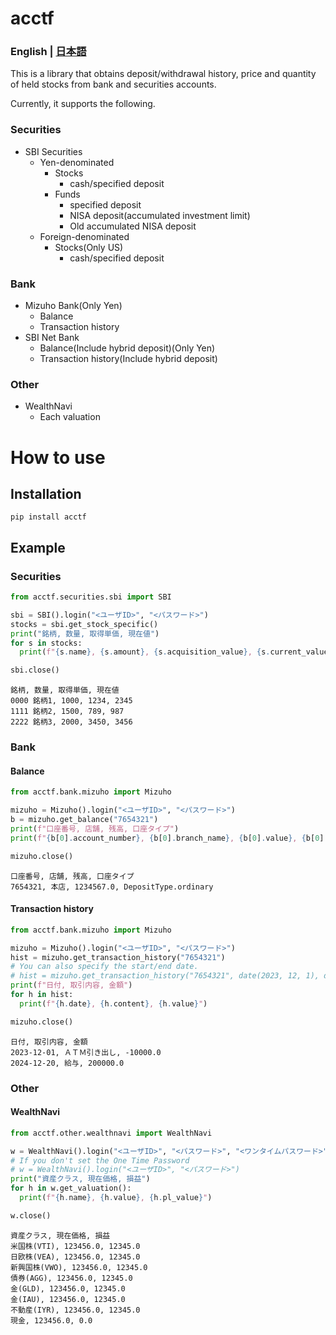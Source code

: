 # acctf

### English | [日本語](https://github.com/hirano00o/acctf/blob/main/README.ja.md)

This is a library that obtains deposit/withdrawal history, price and quantity of held stocks from bank and securities accounts.

Currently, it supports the following.
### Securities
* SBI Securities
  * Yen-denominated
    * Stocks
      * cash/specified deposit
    * Funds
      * specified deposit
      * NISA deposit(accumulated investment limit)
      * Old accumulated NISA deposit
  * Foreign-denominated
    * Stocks(Only US)
      * cash/specified deposit

### Bank
* Mizuho Bank(Only Yen)
  * Balance
  * Transaction history
* SBI Net Bank
  * Balance(Include hybrid deposit)(Only Yen)
  * Transaction history(Include hybrid deposit)

### Other
* WealthNavi
  * Each valuation

# How to use

## Installation

```console
pip install acctf
```

## Example

### Securities

```python
from acctf.securities.sbi import SBI

sbi = SBI().login("<ユーザID>", "<パスワード>")
stocks = sbi.get_stock_specific()
print("銘柄, 数量, 取得単価, 現在値")
for s in stocks:
  print(f"{s.name}, {s.amount}, {s.acquisition_value}, {s.current_value}")

sbi.close()
```

```console
銘柄, 数量, 取得単価, 現在値
0000 銘柄1, 1000, 1234, 2345
1111 銘柄2, 1500, 789, 987
2222 銘柄3, 2000, 3450, 3456
```

### Bank

#### Balance

```python
from acctf.bank.mizuho import Mizuho

mizuho = Mizuho().login("<ユーザID>", "<パスワード>")
b = mizuho.get_balance("7654321")
print(f"口座番号, 店舗, 残高, 口座タイプ")
print(f"{b[0].account_number}, {b[0].branch_name}, {b[0].value}, {b[0].deposit_type}")

mizuho.close()
```

```console
口座番号, 店舗, 残高, 口座タイプ
7654321, 本店, 1234567.0, DepositType.ordinary
```

#### Transaction history

```python
from acctf.bank.mizuho import Mizuho

mizuho = Mizuho().login("<ユーザID>", "<パスワード>")
hist = mizuho.get_transaction_history("7654321")
# You can also specify the start/end date.
# hist = mizuho.get_transaction_history("7654321", date(2023, 12, 1), date(2023, 12, 31))
print(f"日付, 取引内容, 金額")
for h in hist:
  print(f"{h.date}, {h.content}, {h.value}")

mizuho.close()
```

```console
日付, 取引内容, 金額
2023-12-01, ＡＴＭ引き出し, -10000.0
2024-12-20, 給与, 200000.0
```

### Other

#### WealthNavi

```python
from acctf.other.wealthnavi import WealthNavi

w = WealthNavi().login("<ユーザID>", "<パスワード>", "<ワンタイムパスワード>")
# If you don't set the One Time Password
# w = WealthNavi().login("<ユーザID>", "<パスワード>")
print("資産クラス, 現在価格, 損益")
for h in w.get_valuation():
  print(f"{h.name}, {h.value}, {h.pl_value}")

w.close()
```

```console
資産クラス, 現在価格, 損益
米国株(VTI), 123456.0, 12345.0
日欧株(VEA), 123456.0, 12345.0
新興国株(VWO), 123456.0, 12345.0
債券(AGG), 123456.0, 12345.0
金(GLD), 123456.0, 12345.0
金(IAU), 123456.0, 12345.0
不動産(IYR), 123456.0, 12345.0
現金, 123456.0, 0.0
```
